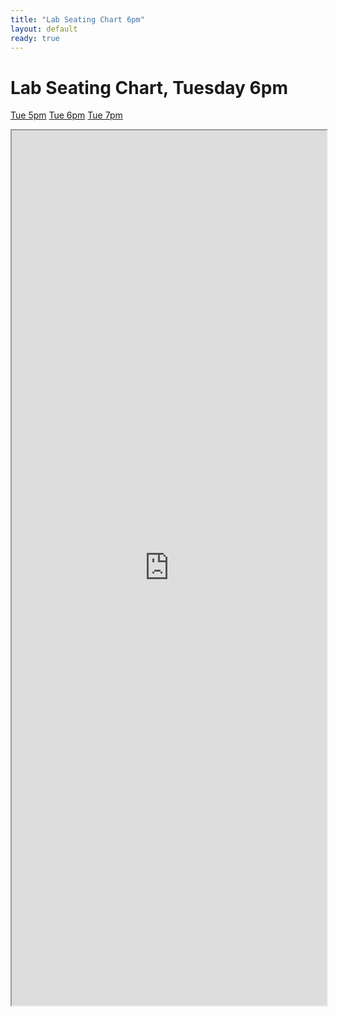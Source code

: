 ```yaml
---
title: "Lab Seating Chart 6pm"
layout: default
ready: true
---
```


# Lab Seating Chart, Tuesday 6pm

<style>
iframe { width: 100%; height: 1400px; overflow: scroll; }  
</style>


[Tue 5pm](https://ucsb-cs56.github.io/w20/info/lab_seating_chart_tue_5pm/) [Tue 6pm](https://ucsb-cs56.github.io/w20/info/lab_seating_chart_tue_6pm/) [Tue 7pm](https://ucsb-cs56.github.io/w20/info/lab_seating_chart_tue_7pm/) 


<iframe src="https://docs.google.com/spreadsheets/d/e/2PACX-1vSKZmZ4J0Whie1MEozBYHfyHUnlfkDj7r8iFA3cq5XzhWO3wL_fLxnIJCaT8t5ZKQ8q69l9ZRfPHeZm/pubhtml?gid=1300551866&amp;single=true&amp;widget=true&amp;headers=false"></iframe>

